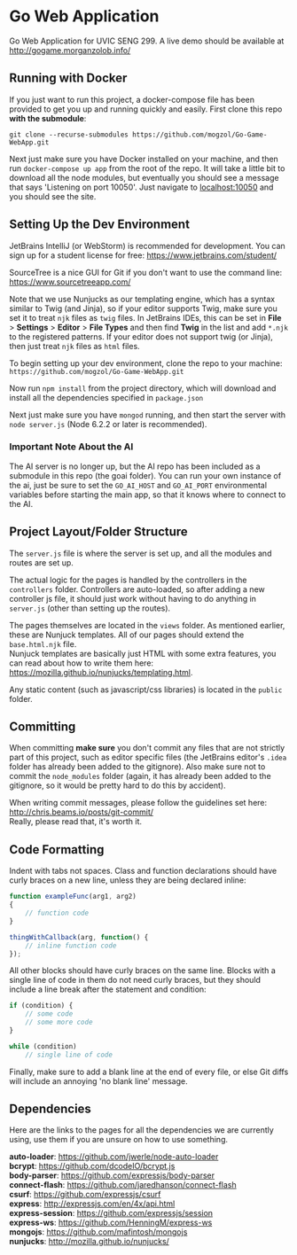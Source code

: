 # Go Web Application
Go Web Application for UVIC SENG 299. A live demo should be available at http://gogame.morganzolob.info/

## Running with Docker

If you just want to run this project, a docker-compose file has been provided to get you up and running quickly and easily. First clone this repo **with the submodule**:

```
git clone --recurse-submodules https://github.com/mogzol/Go-Game-WebApp.git
```

Next just make sure you have Docker installed on your machine, and then run `docker-compose up app` from the root of the repo. It will take a little bit to download all the node modules, but eventually you should see a message that says 'Listening on port 10050'. Just navigate to <localhost:10050> and you should see the site.

## Setting Up the Dev Environment
JetBrains IntelliJ (or WebStorm) is recommended for development. You can sign up for a student license for free: https://www.jetbrains.com/student/

SourceTree is a nice GUI for Git if you don't want to use the command line: https://www.sourcetreeapp.com/

Note that we use Nunjucks as our templating engine, which has a syntax similar to Twig (and Jinja), so if your editor supports Twig, make sure you set it to treat `njk` files as `twig` files. In JetBrains IDEs, this can be set in **File** > **Settings** > **Editor** > **File Types** and then find **Twig** in the list and add `*.njk` to the registered patterns. If your editor does not support twig (or Jinja), then just treat `njk` files as `html` files.

To begin setting up your dev environment, clone the repo to your machine: `https://github.com/mogzol/Go-Game-WebApp.git`

Now run `npm install` from the project directory, which will download and install all the dependencies specified in `package.json`

Next just make sure you have `mongod` running, and then start the server with `node server.js` (Node 6.2.2 or later is recommended).

### Important Note About the AI

The AI server is no longer up, but the AI repo has been included as a submodule in this repo (the goai folder). You can run your own instance of the ai, just be sure to set the `GO_AI_HOST` and `GO_AI_PORT` environmental variables before starting the main app, so that it knows where to connect to the AI.

## Project Layout/Folder Structure
The `server.js` file is where the server is set up, and all the modules and routes are set up.

The actual logic for the pages is handled by the controllers in the `controllers` folder. Controllers are auto-loaded, so after adding a new controller js file, it should just work without having to do anything in `server.js` (other than setting up the routes).

The pages themselves are located in the `views` folder. As mentioned earlier, these are Nunjuck templates. All of our pages should extend the `base.html.njk` file.  
Nunjuck templates are basically just HTML with some extra features, you can read about how to write them here: https://mozilla.github.io/nunjucks/templating.html.

Any static content (such as javascript/css libraries) is located in the `public` folder.

## Committing
When committing **make sure** you don't commit any files that are not strictly part of this project, such as editor specific files (the JetBrains editor's `.idea` folder has already been added to the gitignore). Also make sure not to commit the `node_modules` folder (again, it has already been added to the gitignore, so it would be pretty hard to do this by accident).

When writing commit messages, please follow the guidelines set here: http://chris.beams.io/posts/git-commit/  
Really, please read that, it's worth it.

## Code Formatting
Indent with tabs not spaces. Class and function declarations should have curly braces on a new line, unless they are being declared inline:

```javascript
function exampleFunc(arg1, arg2)
{
	// function code
}

thingWithCallback(arg, function() {
	// inline function code
});
```

All other blocks should have curly braces on the same line. Blocks with a single line of code in them do not need curly braces, but they should include a line break after the statement and condition:

```javascript
if (condition) {
	// some code
	// some more code
}

while (condition)
	// single line of code
```

Finally, make sure to add a blank line at the end of every file, or else Git diffs will include an annoying 'no blank line' message.

## Dependencies
Here are the links to the pages for all the dependencies we are currently using, use them if you are unsure on how to use something.

**auto-loader**: https://github.com/jwerle/node-auto-loader  
**bcrypt**: https://github.com/dcodeIO/bcrypt.js  
**body-parser**: https://github.com/expressjs/body-parser  
**connect-flash**: https://github.com/jaredhanson/connect-flash  
**csurf**: https://github.com/expressjs/csurf  
**express**: http://expressjs.com/en/4x/api.html  
**express-session**: https://github.com/expressjs/session  
**express-ws**: https://github.com/HenningM/express-ws  
**mongojs**: https://github.com/mafintosh/mongojs  
**nunjucks**: http://mozilla.github.io/nunjucks/  

